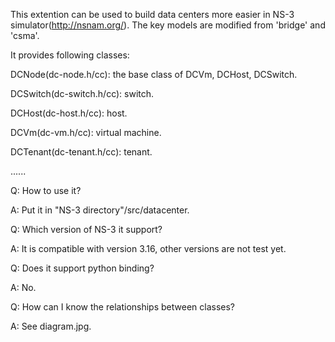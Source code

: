 This extention can be used to build data centers more easier in NS-3 simulator(http://nsnam.org/). The key models are modified from 'bridge' and 'csma'. 

It provides following classes:

DCNode(dc-node.h/cc): the base class of DCVm, DCHost, DCSwitch.

DCSwitch(dc-switch.h/cc): switch.

DCHost(dc-host.h/cc): host.

DCVm(dc-vm.h/cc): virtual machine.

DCTenant(dc-tenant.h/cc): tenant.

......



Q: How to use it?

A: Put it in "NS-3 directory"/src/datacenter.


Q: Which version of NS-3 it support?

A: It is compatible with version 3.16, other versions are not test yet.


Q: Does it support python binding?

A: No.


Q: How can I know the relationships between classes?

A: See diagram.jpg.

